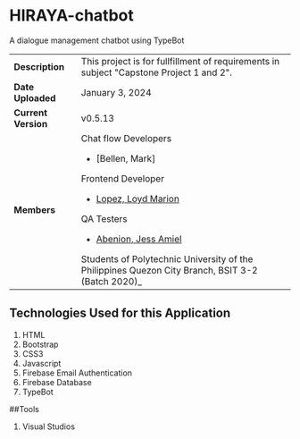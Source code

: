 # HIRAYA-chatbot
A dialogue management chatbot using TypeBot

|                     |                     |
| ------------------- | --------------------|
| **Description**     | This project is for fullfillment of requirements in subject "Capstone Project 1 and 2". |
| **Date Uploaded**    | January 3, 2024 |
| **Current Version** | v0.5.13| 
| **Members**         | Chat flow Developers<ul><li>[Bellen, Mark]</li></ul>Frontend Developer<ul><li>[Lopez, Loyd Marion](https://github.com/loydmarionlopez)</li></ul>QA Testers<ul><li>[Abenion, Jess Amiel](https://github.com/Hishori)</li></ul>Students of Polytechnic University of the Philippines Quezon City Branch, BSIT 3-2 (Batch 2020)_|

## Technologies Used for this Application
1. HTML
2. Bootstrap
3. CSS3
4. Javascript
5. Firebase Email Authentication
6. Firebase Database
7. TypeBot

##Tools
1. Visual Studios
